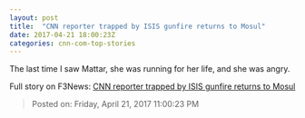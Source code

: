 ```yaml
---
layout: post
title:  "CNN reporter trapped by ISIS gunfire returns to Mosul"
date: 2017-04-21 18:00:23Z
categories: cnn-com-top-stories
---
```


The last time I saw Mattar, she was running for her life, and she was angry.


Full story on F3News: [CNN reporter trapped by ISIS gunfire returns to Mosul](http://www.f3nws.com/n/vWzKVD)

> Posted on: Friday, April 21, 2017 11:00:23 PM
